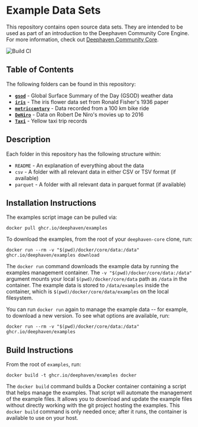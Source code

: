 # Example Data Sets

This repository contains open source data sets.  They are intended to be used as part of an introduction to the Deephaven Community Core Engine.  For more information, check out [Deephaven Community Core](https://github.com/deephaven/deephaven-core).

![Build CI](https://github.com/deephaven/examples/actions/workflows/build-ci.yml/badge.svg?branch=main)

## Table of Contents

The following folders can be found in this repository:

- **[`gsod`](https://catalog.data.gov/dataset/global-surface-summary-of-the-day-gsod)** - Global Surface Summary of the Day (GSOD) weather data
- **[`iris`](https://archive.ics.uci.edu/ml/datasets/iris)** - The iris flower data set from Ronald Fisher's 1936 paper
- **[`metriccentury`](https://github.com/mikeblas/samples-junk/tree/main/metriccentury)** - Data recorded from a 100 km bike ride
- **[`DeNiro`](https://people.sc.fsu.edu/~jburkardt/data/csv/csv.html)** - Data on Robert De Niro's movies up to 2016
- **[`Taxi`](https://azure.microsoft.com/en-us/services/open-datasets/catalog/nyc-taxi-limousine-commission-yellow-taxi-trip-records/)** - Yellow taxi trip records

## Description

Each folder in this repository has the following structure within:

 - `README` - An explanation of everything about the data
 - `csv` - A folder with all relevant data in either CSV or TSV format (if available)
 - `parquet` - A folder with all relevant data in parquet format (if available)

## Installation Instructions

The examples script image can be pulled via: 

```
docker pull ghcr.io/deephaven/examples
```

To download the examples, from the root of your `deephaven-core` clone, run:

```
docker run --rm -v "$(pwd)/docker/core/data:/data" ghcr.io/deephaven/examples download
```

The `docker run` command downloads the example data by running the examples management container.  The `-v "$(pwd)/docker/core/data:/data"` argument mounts your local `$(pwd)/docker/core/data` path as `/data` in the container.  The example data is stored to `/data/examples` inside the container, which is `$(pwd)/docker/core/data/examples` on the local filesystem.

You can run `docker run` again to manage the example data -- for example, to download a new version. To see what options are available, run:

```
docker run --rm -v "$(pwd)/docker/core/data:/data" ghcr.io/deephaven/examples
```

## Build Instructions

From the root of `examples`, run:

```
docker build -t ghcr.io/deephaven/examples docker
```

The `docker build` command builds a Docker container containing a script that helps manage the examples.
That script will automate the management of the example files.  It allows you to download and update the example files without directly working with the git project hosting the examples.  This `docker build` command is only needed once; after it runs, the container is available to use on your host.
